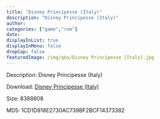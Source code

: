 ```yaml
---
title: "Disney Principesse (Italy)"
description: "Disney Principesse (Italy)"
author: 
categories: ["game","rom"]
date: 
displayInList: true
displayInMenu: false
dropCap: false
featuredImage: /img/gba/Disney Principesse [Italy].jpg
---
```


Description: Disney Principesse (Italy)

Download: <a style="text-decoration:underline;" href="https://mega.nz/#!KCImwQ5I!blKKXKN2vYcu78dJNH2YcfoavjSPxYual-5aiwWnocg" target = "_blank" rel = "nofollow" > Disney Principesse (Italy)</a>

Size: 8388608

MD5: 1CD1D918E2730AC739BF2BCF14373382

